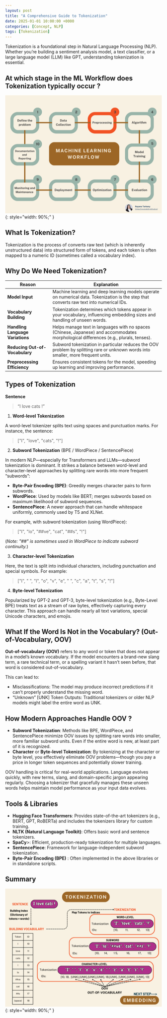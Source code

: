 ```yaml
---
layout: post
title: "A Comprehensive Guide to Tokenization"
date: 2025-01-01 10:00:00 +0000
categories: [Concept, NLP]
tags: [Tokenization]
---
```


Tokenization is a foundational step in Natural Language Processing (NLP). Whether you’re building a sentiment analysis model, a text classifier, or a large language model (LLM) like GPT, understanding tokenization is essential. 

## At which stage in the ML Workflow does Tokenization typically occur ?
![Tokenization_Flow](/articles_img/NLP/ML_Flow.png){: style="width: 90%;" }

## What Is Tokenization?
Tokenization is the process of converts raw text (which is inherently unstructured data) into structured form of tokens, and each token is often mapped to a numeric ID (sometimes called a vocabulary index).

## Why Do We Need Tokenization?

| Reason                             | Explanation                                                                                                                             |
|------------------------------------|-----------------------------------------------------------------------------------------------------------------------------------------|
| **Model Input**                    | Machine learning and deep learning models operate on numerical data. Tokenization is the step that converts raw text into numerical IDs. |
| **Vocabulary Building**            | Tokenization determines which tokens appear in your vocabulary, influencing embedding sizes and handling of unseen words.               |
| **Handling Language Variations**   | Helps manage text in languages with no spaces (Chinese, Japanese) and accommodates morphological differences (e.g., plurals, tenses).   |
| **Reducing Out-of-Vocabulary**     | Subword tokenization in particular reduces the OOV problem by splitting rare or unknown words into smaller, more frequent units.         |
| **Preprocessing Efficiency**       | Ensures consistent tokens for the model, speeding up learning and improving performance.                                                |



## Types of Tokenization

**Sentence**
> “I love cats !”

1. **Word-level Tokenization**

A word-level tokenizer splits text using spaces and punctuation marks. For instance, the sentence:
> ["I", "love", "cats", "!"]

2. **Subword Tokenization** (BPE / WordPiece / SentencePiece)

In modern NLP—especially for Transformers and LLMs—subword tokenization is dominant. It strikes a balance between word-level and character-level approaches by splitting rare words into more frequent “subwords”:

- <b>Byte-Pair Encoding (BPE)</b>: Greedily merges character pairs to form subwords.
- <b>WordPiece</b>: Used by models like BERT; merges subwords based on maximum likelihood of subword sequences.
- <b>SentencePiece</b>: A newer approach that can handle whitespace uniformly, commonly used by T5 and XLNet.

For example, with subword tokenization (using WordPiece):
> ["I", "lo", "##ve", "cat", "##s", "!"]

(*Note: "##" is sometimes used in WordPiece to indicate subword continuity.*)


3. **Character-level Tokenization**

Here, the text is split into individual characters, including punctuation and special symbols. For example:
> ["I", " ", "l", "o", "v", "e", " ", "c", "a", "t", "s", "!"]


4. **Byte-level Tokenization**

Popularized by GPT-2 and GPT-3, byte-level tokenization (e.g., Byte-Level BPE) treats text as a stream of raw bytes, effectively capturing every character. This approach can handle nearly all text variations, special Unicode characters, and emojis.


## What If the Word Is Not in the Vocabulary? (Out-of-Vocabulary, OOV)
**Out-of-vocabulary (OOV)** refers to any word or token that does not appear in a model’s known vocabulary. If the model encounters a brand-new slang term, a rare technical term, or a spelling variant it hasn’t seen before, that word is considered out-of-vocabulary. 

This can lead to:
- Misclassifications: The model may produce incorrect predictions if it can’t properly understand the missing word.
- “Unknown” [UNK] Token Outputs: Traditional tokenizers or older NLP models might label the entire word as UNK.

## How Modern Approaches Handle OOV ?
- **Subword Tokenization**: Methods like BPE, WordPiece, and SentencePiece minimize OOV issues by splitting rare words into smaller, more familiar subword units. Even if the entire word is new, at least part of it is recognized.
- **Character** or **Byte-level Tokenization**: By tokenizing at the character or byte level, you effectively eliminate OOV problems—though you pay a price in longer token sequences and potentially slower training.

OOV handling is critical for real-world applications. Language evolves quickly, with new terms, slang, and domain-specific jargon appearing regularly. Choosing a tokenizer that gracefully manages these unseen words helps maintain model performance as your input data evolves.

## Tools & Libraries
- **Hugging Face Transformers**: Provides state-of-the-art tokenizers (e.g., BERT, GPT, RoBERTa) and includes the tokenizers library for custom training.
- **NLTK (Natural Language Toolkit)**: Offers basic word and sentence tokenizers.
- **SpaCy**>: Efficient, production-ready tokenization for multiple languages.
- **SentencePiece**: Framework for language-independent subword tokenization.
- **Byte-Pair Encoding (BPE)** : Often implemented in the above libraries or in standalone scripts.

## Summary
![Tokenization Summary](/articles_img/NLP/Tokenization_summary.png){: style="width: 90%;" }
